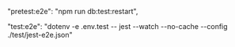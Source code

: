 <!-- hook DB -->
"pretest:e2e": "npm run db:test:restart",
<!-- e2d test -->
"test:e2e": "dotenv -e .env.test -- jest --watch --no-cache --config ./test/jest-e2e.json"

